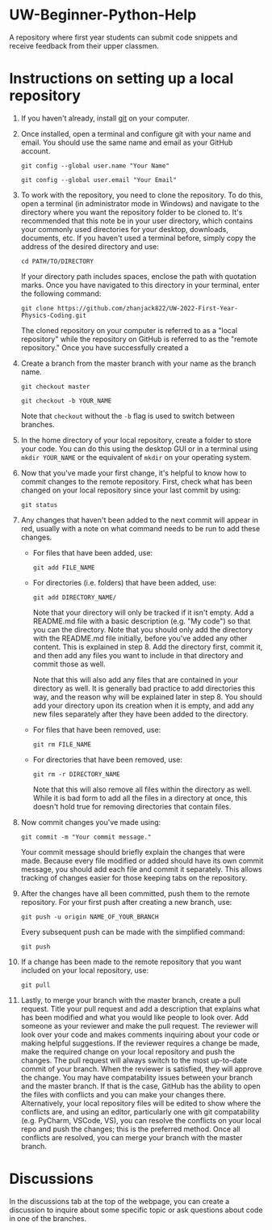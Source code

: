 # UW-Beginner-Python-Help
A repository where first year students can submit code snippets and receive feedback from their upper classmen.

# Instructions on setting up a local repository

1. If you haven't already, install [git](https://git-scm.com/book/en/v2/Getting-Started-Installing-Git) on your computer.

2. Once installed, open a terminal and configure git with your name and email. You should use the same name and email as your GitHub account.
    ```console
    git config --global user.name "Your Name"
    ```
    ```console
    git config --global user.email "Your Email"
    ```

3. To work with the repository, you need to clone the repository. To do this, open a terminal (in administrator mode in Windows) and navigate to the directory where you want the repository folder to be cloned to. It's recommended that this note be in your user directory, which contains your commonly used directories for your desktop, downloads, documents, etc. If you haven't used a terminal before, simply copy the address of the desired directory and use:
    ```console
    cd PATH/TO/DIRECTORY
    ```
    If your directory path includes spaces, enclose the path with quotation marks. Once you have navigated to this directory in your terminal, enter the following command:
    ```console
    git clone https://github.com/zhanjack822/UW-2022-First-Year-Physics-Coding.git
    ```
    The cloned repository on your computer is referred to as a "local repository" while the repository on GitHub is referred to as the "remote repository." Once you have successfully created a 
    
4. Create a branch from the master branch with your name as the branch name.
    ```console
    git checkout master
    ```
    ```console
    git checkout -b YOUR_NAME
    ```
    Note that `checkout` without the `-b` flag is used to switch between branches.

5. In the home directory of your local repository, create a folder to store your code. You can do this using the desktop GUI or in a terminal using `mkdir YOUR_NAME` or the equivalent of `mkdir` on your operating system.

6. Now that you've made your first change, it's helpful to know how to commit changes to the remote repository. First, check what has been changed on your local repository since your last commit by using:
    ```console
    git status
    ```
    
7. Any changes that haven't been added to the next commit will appear in red, usually with a note on what command needs to be run to add these changes.
    * For files that have been added, use:
        ```console
        git add FILE_NAME
        ```
    * For directories (i.e. folders) that have been added, use:
        ```console
        git add DIRECTORY_NAME/
        ```

        Note that your directory will only be tracked if it isn't empty. Add a README.md file with a basic description (e.g. "My code") so that you can the directory. Note that you should only add the directory with the README.md file initially, before you've added any other content. This is explained in step 8. Add the directory first, commit it, and then add any files you want to include in that directory and commit those as well.

        Note that this will also add any files that are contained in your directory as well. It is generally bad practice to add directories this way, and the reason why will be explained later in step 8. You should add your directory upon its creation when it is empty, and add any new files separately after they have been added to the directory.

    * For files that have been removed, use:
        ```console
        git rm FILE_NAME
        ```
    * For directories that have been removed, use:
        ```console
        git rm -r DIRECTORY_NAME
        ```
        Note that this will also remove all files within the directory as well. While it is bad form to add all the files in a directory at once, this doesn't hold true for removing directories that contain files.
        
8. Now commit changes you've made using:
    ```console
    git commit -m "Your commit message."
    ```
    Your commit message should briefly explain the changes that were made. Because every file modified or added should have its own commit message, you should add each file and commit it separately. This allows tracking of changes easier for those keeping tabs on the repository.
    
9. After the changes have all been committed, push them to the remote repository. For your first push after creating a new branch, use:
    ```console
    git push -u origin NAME_OF_YOUR_BRANCH
    ```
    Every subsequent push can be made with the simplified command:
    ```console
    git push
    ```
10. If a change has been made to the remote repository that you want included on your local repository, use:
    ```console
    git pull
    ```
    
11. Lastly, to merge your branch with the master branch, create a pull request. Title your pull request and add a description that explains what has been modified and what you would like people to look over. Add someone as your reviewer and make the pull request. The reviewer will look over your code and makes comments inquiring about your code or making helpful suggestions. If the reviewer requires a change be made, make the required change on your local repository and push the changes. The pull request will always switch to the most up-to-date commit of your branch. When the reviewer is satisfied, they will approve the change. You may have compatability issues between your branch and the master branch. If that is the case, GitHub has the ability to open the files with conflicts and you can make your changes there. Alternatively, your local repository files will be edited to show where the conflicts are, and using an editor, particularly one with git compatability (e.g. PyCharm, VSCode, VS), you can resolve the conflicts on your local repo and push the changes; this is the preferred method. Once all conflicts are resolved, you can merge your branch with the master branch.
    
# Discussions

In the discussions tab at the top of the webpage, you can create a discussion to inquire about some specific topic or ask questions about code in one of the branches.
